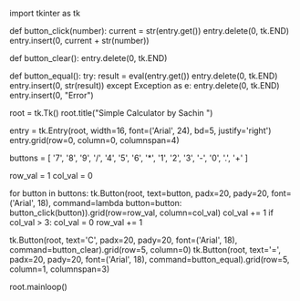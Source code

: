 import tkinter as tk

def button_click(number):
    current = str(entry.get())
    entry.delete(0, tk.END)
    entry.insert(0, current + str(number))

def button_clear():
    entry.delete(0, tk.END)


def button_equal():
    try:
        result = eval(entry.get())
        entry.delete(0, tk.END)
        entry.insert(0, str(result))
    except Exception as e:
        entry.delete(0, tk.END)
        entry.insert(0, "Error")


root = tk.Tk()
root.title("Simple Calculator by Sachin ")


entry = tk.Entry(root, width=16, font=('Arial', 24), bd=5, justify='right')
entry.grid(row=0, column=0, columnspan=4)


buttons = [
    '7', '8', '9', '/',
    '4', '5', '6', '*',
    '1', '2', '3', '-',
    '0', '.', '+'
]

row_val = 1
col_val = 0

for button in buttons:
    tk.Button(root, text=button, padx=20, pady=20, font=('Arial', 18), command=lambda button=button: button_click(button)).grid(row=row_val, column=col_val)
    col_val += 1
    if col_val > 3:
        col_val = 0
        row_val += 1

tk.Button(root, text='C', padx=20, pady=20, font=('Arial', 18), command=button_clear).grid(row=5, column=0)
tk.Button(root, text='=', padx=20, pady=20, font=('Arial', 18), command=button_equal).grid(row=5, column=1, columnspan=3)

root.mainloop()
